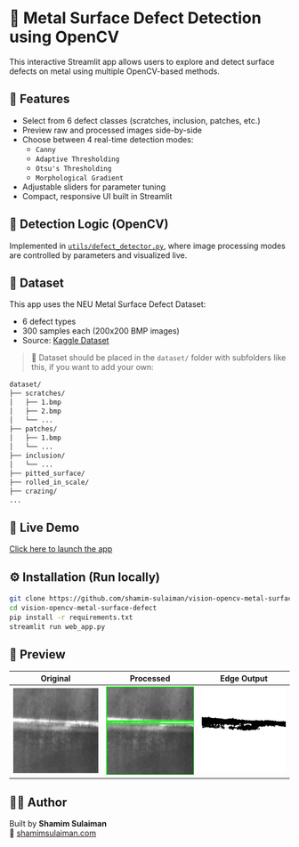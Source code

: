 # 🔬 Metal Surface Defect Detection using OpenCV

This interactive Streamlit app allows users to explore and detect surface defects on metal using multiple OpenCV-based methods.

## 🚀 Features
- Select from 6 defect classes (scratches, inclusion, patches, etc.)
- Preview raw and processed images side-by-side
- Choose between 4 real-time detection modes:
  - `Canny`
  - `Adaptive Thresholding`
  - `Otsu's Thresholding`
  - `Morphological Gradient`
- Adjustable sliders for parameter tuning
- Compact, responsive UI built in Streamlit

## 🧠 Detection Logic (OpenCV)
Implemented in [`utils/defect_detector.py`](utils/defect_detector.py), where image processing modes are controlled by parameters and visualized live.

## 📁 Dataset
This app uses the NEU Metal Surface Defect Dataset:
- 6 defect types
- 300 samples each (200x200 BMP images)
- Source: [Kaggle Dataset](https://www.kaggle.com/datasets/fantacher/neu-metal-surface-defects-data)

> 📌 Dataset should be placed in the `dataset/` folder with subfolders like this, if you want to add your own:
```
dataset/
├── scratches/
│   ├── 1.bmp
│   ├── 2.bmp
│   └── ...
├── patches/
│   ├── 1.bmp
│   └── ...
├── inclusion/
│   └── ...
├── pitted_surface/
├── rolled_in_scale/
├── crazing/
...
```
## 🔗 Live Demo
[Click here to launch the app](https://metal-defect-detector.streamlit.app/)

## ⚙️ Installation (Run locally)

```bash
git clone https://github.com/shamim-sulaiman/vision-opencv-metal-surface-defect.git
cd vision-opencv-metal-surface-defect
pip install -r requirements.txt
streamlit run web_app.py
```

## 📸 Preview
| Original | Processed | Edge Output |
|----------|-----------|-------------|
| ![original](docs/original.jpg) | ![processed](docs/processed.jpg) | ![edge](docs/edge.jpg) |

## 🧑‍💻 Author
Built by **Shamim Sulaiman**  
🔗 [shamimsulaiman.com](https://shamimsulaiman.com)
